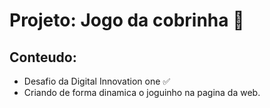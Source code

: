 # Projeto: Jogo da cobrinha 🐍

## Conteudo:
- Desafio da Digital Innovation one ✅
- Criando de forma dinamica o joguinho na pagina da web.
